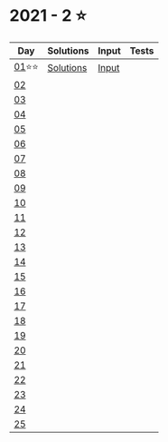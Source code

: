 # 2021 - 2 :star:

Day|Solutions|Input|Tests|
-|-|-|-|
[01](https://adventofcode.com/2021/day/1):star::star:|[Solutions](./Day01.cs)|[Input](./Inputs/Day01.txt)|
[02](https://adventofcode.com/2021/day/2)|||
[03](https://adventofcode.com/2021/day/3)|||
[04](https://adventofcode.com/2021/day/4)|||
[05](https://adventofcode.com/2021/day/5)|||
[06](https://adventofcode.com/2021/day/6)|||
[07](https://adventofcode.com/2021/day/7)|||
[08](https://adventofcode.com/2021/day/8)|||
[09](https://adventofcode.com/2021/day/9)|||
[10](https://adventofcode.com/2021/day/10)|||
[11](https://adventofcode.com/2021/day/11)|||
[12](https://adventofcode.com/2021/day/12)|||
[13](https://adventofcode.com/2021/day/13)|||
[14](https://adventofcode.com/2021/day/14)|||
[15](https://adventofcode.com/2021/day/15)|||
[16](https://adventofcode.com/2021/day/16)|||
[17](https://adventofcode.com/2021/day/17)|||
[18](https://adventofcode.com/2021/day/18)|||
[19](https://adventofcode.com/2021/day/19)|||
[20](https://adventofcode.com/2021/day/20)|||
[21](https://adventofcode.com/2021/day/21)|||
[22](https://adventofcode.com/2021/day/22)|||
[23](https://adventofcode.com/2021/day/23)|||
[24](https://adventofcode.com/2021/day/24)|||
[25](https://adventofcode.com/2021/day/25)|||
